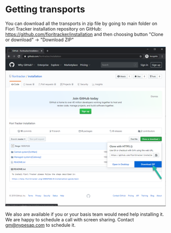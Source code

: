 # Getting transports

You can download all the transports in zip file by going to main folder on Fiori Tracker installation repository on GitHub: https://github.com/fioritracker/installation and then choosing button "Clone or download" -> "Download ZIP"

![](res/githubzip.png)

We also are available if you or your basis team would need help installing it. We are happy to schedule a call with screen sharing. Contact gm@nypesap.com to schedule it.